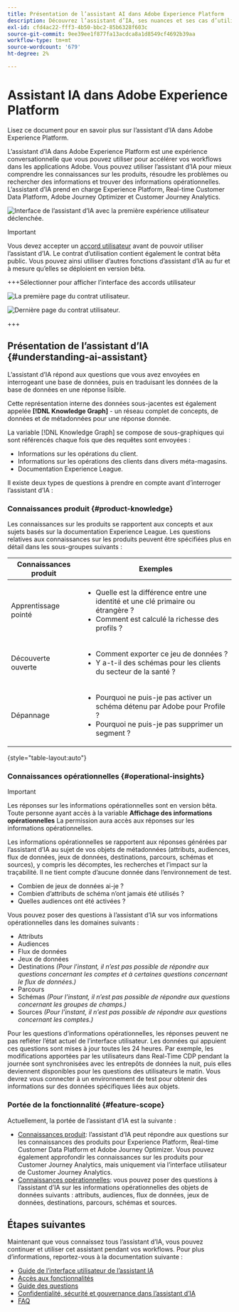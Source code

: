 ```yaml
---
title: Présentation de l’assistant AI dans Adobe Experience Platform
description: Découvrez l’assistant d’IA, ses nuances et ses cas d’utilisation, et comment l’utiliser pour accélérer votre workflow avec Adobe Experience Platform et Real-time Customer Data Platform.
exl-id: cfd4ac22-fff3-4b50-bbc2-85b6328f603c
source-git-commit: 9ee39ee1f877fa13acdca8a1d8549cf4692b39aa
workflow-type: tm+mt
source-wordcount: '679'
ht-degree: 2%

---
```


# Assistant IA dans Adobe Experience Platform

Lisez ce document pour en savoir plus sur l’assistant d’IA dans Adobe Experience Platform.

L’assistant d’IA dans Adobe Experience Platform est une expérience conversationnelle que vous pouvez utiliser pour accélérer vos workflows dans les applications Adobe. Vous pouvez utiliser l’assistant d’IA pour mieux comprendre les connaissances sur les produits, résoudre les problèmes ou rechercher des informations et trouver des informations opérationnelles. L’assistant d’IA prend en charge Experience Platform, Real-time Customer Data Platform, Adobe Journey Optimizer et Customer Journey Analytics.

![Interface de l’assistant d’IA avec la première expérience utilisateur déclenchée.](./images/ai-assistant-full.png)

>[!IMPORTANT]
>
>Vous devez accepter un [accord utilisateur](https://www.adobe.com/legal/licenses-terms/adobe-dx-gen-ai-user-guidelines.html) avant de pouvoir utiliser l’assistant d’IA. Le contrat d’utilisation contient également le contrat bêta public. Vous pouvez ainsi utiliser d’autres fonctions d’assistant d’IA au fur et à mesure qu’elles se déploient en version bêta.

+++Sélectionner pour afficher l’interface des accords utilisateur

![La première page du contrat utilisateur.](./images/user-agreement-1.png)

![Dernière page du contrat utilisateur.](./images/user-agreement-2.png)

+++

## Présentation de l’assistant d’IA {#understanding-ai-assistant}

L’assistant d’IA répond aux questions que vous avez envoyées en interrogeant une base de données, puis en traduisant les données de la base de données en une réponse lisible.

Cette représentation interne des données sous-jacentes est également appelée **[!DNL Knowledge Graph]** - un réseau complet de concepts, de données et de métadonnées pour une réponse donnée.

La variable [!DNL Knowledge Graph] se compose de sous-graphiques qui sont référencés chaque fois que des requêtes sont envoyées :

* Informations sur les opérations du client.
* Informations sur les opérations des clients dans divers méta-magasins.
* Documentation Experience League.

Il existe deux types de questions à prendre en compte avant d’interroger l’assistant d’IA :

### Connaissances produit {#product-knowledge}

Les connaissances sur les produits se rapportent aux concepts et aux sujets basés sur la documentation Experience League. Les questions relatives aux connaissances sur les produits peuvent être spécifiées plus en détail dans les sous-groupes suivants :

| Connaissances produit | Exemples |
| --- | --- |
| Apprentissage pointé | <ul><li>Quelle est la différence entre une identité et une clé primaire ou étrangère ?</li><li>Comment est calculé la richesse des profils ?</li></ul> |
| Découverte ouverte | <ul><li>Comment exporter ce jeu de données ?</li><li>Y a-t-il des schémas pour les clients du secteur de la santé ?</li></ul> |
| Dépannage | <ul><li>Pourquoi ne puis-je pas activer un schéma détenu par Adobe pour Profile ?</li><li>Pourquoi ne puis-je pas supprimer un segment ?</li></ul> |

{style="table-layout:auto"}

### Connaissances opérationnelles {#operational-insights}

>[!IMPORTANT]
>
>Les réponses sur les informations opérationnelles sont en version bêta. Toute personne ayant accès à la variable **Affichage des informations opérationnelles** La permission aura accès aux réponses sur les informations opérationnelles.

Les informations opérationnelles se rapportent aux réponses générées par l’assistant d’IA au sujet de vos objets de métadonnées (attributs, audiences, flux de données, jeux de données, destinations, parcours, schémas et sources), y compris les décomptes, les recherches et l’impact sur la traçabilité. Il ne tient compte d’aucune donnée dans l’environnement de test.

* Combien de jeux de données ai-je ?
* Combien d’attributs de schéma n’ont jamais été utilisés ?
* Quelles audiences ont été activées ?

Vous pouvez poser des questions à l’assistant d’IA sur vos informations opérationnelles dans les domaines suivants :

* Attributs
* Audiences
* Flux de données
* Jeux de données
* Destinations _(Pour l’instant, il n’est pas possible de répondre aux questions concernant les comptes et à certaines questions concernant le flux de données.)_
* Parcours
* Schémas _(Pour l’instant, il n’est pas possible de répondre aux questions concernant les groupes de champs.)_
* Sources _(Pour l’instant, il n’est pas possible de répondre aux questions concernant les comptes.)_

Pour les questions d’informations opérationnelles, les réponses peuvent ne pas refléter l’état actuel de l’interface utilisateur. Les données qui appuient ces questions sont mises à jour toutes les 24 heures. Par exemple, les modifications apportées par les utilisateurs dans Real-Time CDP pendant la journée sont synchronisées avec les entrepôts de données la nuit, puis elles deviennent disponibles pour les questions des utilisateurs le matin. Vous devrez vous connecter à un environnement de test pour obtenir des informations sur des données spécifiques liées aux objets.

### Portée de la fonctionnalité {#feature-scope}

Actuellement, la portée de l’assistant d’IA est la suivante :

* [Connaissances produit](./home.md#product-knowledge): l’assistant d’IA peut répondre aux questions sur les connaissances des produits pour Experience Platform, Real-time Customer Data Platform et Adobe Journey Optimizer. Vous pouvez également approfondir les connaissances sur les produits pour Customer Journey Analytics, mais uniquement via l’interface utilisateur de Customer Journey Analytics.
* [Connaissances opérationnelles](./home.md#operational-insights): vous pouvez poser des questions à l’assistant d’IA sur les informations opérationnelles des objets de données suivants : attributs, audiences, flux de données, jeux de données, destinations, parcours, schémas et sources.

## Étapes suivantes

Maintenant que vous connaissez tous l’assistant d’IA, vous pouvez continuer et utiliser cet assistant pendant vos workflows. Pour plus d’informations, reportez-vous à la documentation suivante :

* [Guide de l’interface utilisateur de l’assistant IA](./ui-guide.md)
* [Accès aux fonctionnalités](./access.md)
* [Guide des questions](./questions.md)
* [Confidentialité, sécurité et gouvernance dans l’assistant d’IA](./privacy.md)
* [FAQ](./faq.md)

